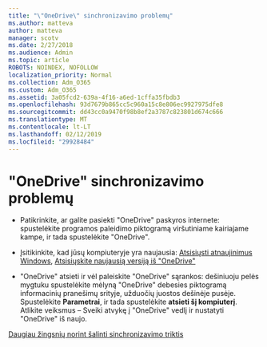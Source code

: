 ```yaml
---
title: "\"OneDrive\" sinchronizavimo problemų"
ms.author: matteva
author: matteva
manager: scotv
ms.date: 2/27/2018
ms.audience: Admin
ms.topic: article
ROBOTS: NOINDEX, NOFOLLOW
localization_priority: Normal
ms.collection: Adm_O365
ms.custom: Adm_O365
ms.assetid: 3a05fcd2-639a-4f16-a6ed-1cffa35fbdb3
ms.openlocfilehash: 93d7679b865cc5c960a15c8e806ec9927975dfe8
ms.sourcegitcommit: dd43cc0a9470f98b8ef2a3787c823801d674c666
ms.translationtype: MT
ms.contentlocale: lt-LT
ms.lasthandoff: 02/12/2019
ms.locfileid: "29928484"
---
```

# <a name="fix-onedrive-sync-problems"></a>"OneDrive" sinchronizavimo problemų

- Patikrinkite, ar galite pasiekti "OneDrive" paskyros internete: spustelėkite programos paleidimo piktogramą viršutiniame kairiajame kampe, ir tada spustelėkite "OneDrive".
    
- Įsitikinkite, kad jūsų kompiuteryje yra naujausia: [Atsisiųsti atnaujinimus Windows](http://go.microsoft.com/fwlink/p/?LinkId=825773), [Atsisiųskite naujausią versiją iš "OneDrive"](https://go.microsoft.com/fwlink/p/?linkid=844652)
    
- "OneDrive" atsieti ir vėl paleiskite "OneDrive" sąrankos: dešiniuoju pelės mygtuku spustelėkite mėlyną "OneDrive" debesies piktogramą informacinių pranešimų srityje, užduočių juostos dešinėje pusėje. Spustelėkite **Parametrai**, ir tada spustelėkite **atsieti šį kompiuterį**. Atlikite veiksmus – Sveiki atvykę į "OneDrive" vedlį ir nustatyti "OneDrive" iš naujo.
    
[Daugiau žingsnių norint šalinti sinchronizavimo triktis](https://go.microsoft.com/fwlink/?linkid=866431)
  

